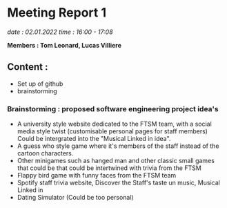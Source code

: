 # Meeting Report 1
*date : 02.01.2022*
*time : 16:00 - 17:08*

**Members : Tom Leonard, Lucas Villiere** 

## Content : 
- Set up of github
- brainstorming 
### Brainstorming : proposed software engineering project idea's
- A university style website dedicated to the FTSM team, with a social media style twist (customisable personal pages for staff members) Could be intergrated into the "Musical  Linked in idea".
- A guess who style game where it's members of the staff instead of the cartoon characters. 
- Other minigames such as hanged man and other classic small games that could be that could be intertwined with trivia from the FTSM
- Flappy bird game with funny faces from the FTSM team
- Spotify staff trivia website, Discover the Staff's taste un music, Musical Linked in
- Dating Simulator (Could be too personal)


